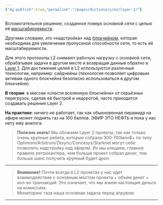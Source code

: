 ```yaml
---
{"dg-publish":true,"permalink":"/pages/dictionary/en/layer-2/"}
---
```



Вспомогательное решение, созданное поверх основной сети с целью её [масштабируемости](https://hackmd.io/FkQZ6ckLQiSplNlp7eUISA).

Другими словами, это «надстройка» над [блокчейном](https://hackmd.io/IzACXndyQ2mXFL98xANIZQ), которая необходима для увеличения пропускной способности сети, то есть её масштабируемости.

Для этого протоколы L2 снимают рабочую нагрузку с основной сети, обрабатывая задачи в другом месте и возвращая данные обратно в [Layer 1](https://hackmd.io/fTpyd91LTO-cNVK6ibf2og). Для достижения целей в L2 используются различные технологии, например: сайдчейны (технология позволяет цифровым активам одного блокчейна безопасно использоваться в другом блокчейне)

**В теории**: в миссии «спасти вселенную блокчейна» от серьёзных перегрузок, сделав её быстрой и недорогой, часто приходится создавать решения Layer 2.

**На практике**: ничего не работает, так как обыкновенная пирамида на эфире может поднять газ на 100 баллов. ЭФИР ЭТО НЕФТЬ и пока у нас нету ему аналога.

> **Полезно знать!**
> Мы обожаем Layer 2 проекты, так как только очень крупные ребята, которые собрали 300-700млн$+ по типу Optimism/Arbitrum/Zksync/Concesys/Starknet могут себе позволить надстройку над эфиром. Их мы клацаем, главное правило ретрохантера, чем больше проект собрал денег, тем больше шанс получить крупный будет дроп.

---

> **Внимание!**
> Почти всегда в L2 проектах у нас идет взаимодействие с основным мостом проекта + объем денег + кол-во транзакций. Это означает, что мы жжем настоящие деньги на комиссиях.  
Мониторинг газа наша основная задача перед апрувом.

---
